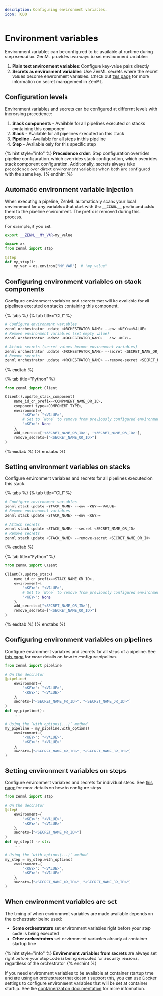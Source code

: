 ```yaml
---
description: Configuring environment variables.
icon: TODO
---
```


# Environment variables

Environment variables can be configured to be available at runtime during step execution. ZenML provides two ways to set environment variables:

1. **Plain text environment variables**: Configure key-value pairs directly
2. **Secrets as environment variables**: Use ZenML secrets where the secret values become environment variables. Check out [this page](../secrets/secrets.md) for more information on secret management in ZenML.

## Configuration levels

Environment variables and secrets can be configured at different levels with increasing precedence:

1. **Stack components** - Available for all pipelines executed on stacks containing this component
2. **Stack** - Available for all pipelines executed on this stack
3. **Pipeline** - Available for all steps in this pipeline
4. **Step** - Available only for this specific step

{% hint style="info" %}
**Precedence order**: Step configuration overrides pipeline configuration, which overrides stack configuration, which overrides stack component configuration. Additionally, secrets always take precedence over direct environment variables when both are configured with the same key.
{% endhint %}

## Automatic environment variable injection

When executing a pipeline, ZenML automatically scans your local environment for any variables that start with the `__ZENML__` prefix and adds them to the pipeline environment. The prefix is removed during this process.

For example, if you set:
```bash
export __ZENML__MY_VAR=my_value
```

```python
import os
from zenml import step

@step
def my_step():
    my_var = os.environ["MY_VAR"]  # "my_value"
```

## Configuring environment variables on stack components

Configure environment variables and secrets that will be available for all pipelines executed on stacks containing this component.

{% tabs %}
{% tab title="CLI" %}
```bash
# Configure environment variables
zenml orchestrator update <ORCHESTRATOR_NAME> --env <KEY>=<VALUE>
# Remove environment variables (set empty value)
zenml orchestrator update <ORCHESTRATOR_NAME> --env <KEY>=

# Attach secrets (secret values become environment variables)
zenml orchestrator update <ORCHESTRATOR_NAME> --secret <SECRET_NAME_OR_ID>
# Remove secrets
zenml orchestrator update <ORCHESTRATOR_NAME> --remove-secret <SECRET_NAME_OR_ID>
```
{% endtab %}

{% tab title="Python" %}
```python
from zenml import Client

Client().update_stack_component(
    name_id_or_prefix=<COMPONENT_NAME_OR_ID>,
    component_type=<COMPONENT_TYPE>,
    environment={
        "<KEY>": "<VALUE>",
        # Set to `None` to remove from previously configured environment
        "<KEY>": None
    },
    add_secrets=["<SECRET_NAME_OR_ID>", "<SECRET_NAME_OR_ID>"],
    remove_secrets=["<SECRET_NAME_OR_ID>"]
)
```
{% endtab %}
{% endtabs %}

## Setting environment variables on stacks

Configure environment variables and secrets for all pipelines executed on this stack.

{% tabs %}
{% tab title="CLI" %}
```bash
# Configure environment variables
zenml stack update <STACK_NAME> --env <KEY>=<VALUE>
# Remove environment variables
zenml stack update <STACK_NAME> --env <KEY>=

# Attach secrets
zenml stack update <STACK_NAME> --secret <SECRET_NAME_OR_ID>
# Remove secrets
zenml stack update <STACK_NAME> --remove-secret <SECRET_NAME_OR_ID>
```
{% endtab %}

{% tab title="Python" %}
```python
from zenml import Client

Client().update_stack(
    name_id_or_prefix=<STACK_NAME_OR_ID>,
    environment={
        "<KEY>": "<VALUE>",
        # Set to `None` to remove from previously configured environment
        "<KEY>": None
    },
    add_secrets=["<SECRET_NAME_OR_ID>"],
    remove_secrets=["<SECRET_NAME_OR_ID>"]
)
```
{% endtab %}
{% endtabs %}

## Configuring environment variables on pipelines

Configure environment variables and secrets for all steps of a pipeline. See [this page](../steps-pipelines/configuration.md) for more details on how to configure pipelines.

```python
from zenml import pipeline

# On the decorator
@pipeline(
    environment={
        "<KEY>": "<VALUE>",
        "<KEY>": "<VALUE>"
    },
    secrets=["<SECRET_NAME_OR_ID>", "<SECRET_NAME_OR_ID>"]
)
def my_pipeline():
    ...

# Using the `with_options(...)` method
my_pipeline = my_pipeline.with_options(
    environment={
        "<KEY>": "<VALUE>",
        "<KEY>": "<VALUE>"
    },
    secrets=["<SECRET_NAME_OR_ID>", "<SECRET_NAME_OR_ID>"]
)
```

## Setting environment variables on steps

Configure environment variables and secrets for individual steps. See [this page](../steps-pipelines/configuration.md) for more details on how to configure steps.

```python
from zenml import step

# On the decorator
@step(
    environment={
        "<KEY>": "<VALUE>",
        "<KEY>": "<VALUE>"
    },
    secrets=["<SECRET_NAME_OR_ID>"]
)
def my_step() -> str:
    ...

# Using the `with_options(...)` method
my_step = my_step.with_options(
    environment={
        "<KEY>": "<VALUE>",
        "<KEY>": "<VALUE>"
    },
    secrets=["<SECRET_NAME_OR_ID>", "<SECRET_NAME_OR_ID>"]
)
```

## When environment variables are set

The timing of when environment variables are made available depends on the orchestrator being used:

- **Some orchestrators** set environment variables right before your step code is being executed
- **Other orchestrators** set environment variables already at container startup time

{% hint style="info" %}
**Environment variables from secrets** are always set right before your step code is being executed for security reasons, regardless of the orchestrator.
{% endhint %}

If you need environment variables to be available at container startup time and are using an orchestrator that doesn't support this, you can use Docker settings to configure environment variables that will be set at container startup. See the [containerization documentation](../containerization/containerization.md#environment-variables) for more information.
